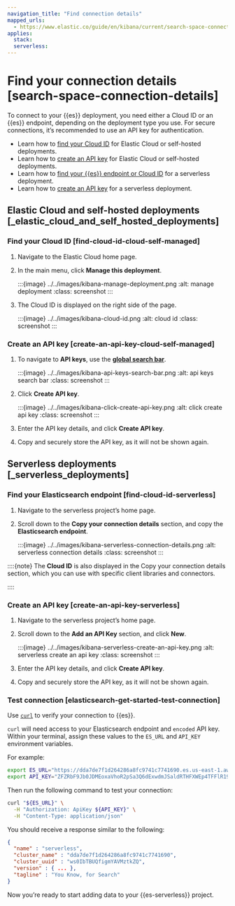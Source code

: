 ```yaml
---
navigation_title: "Find connection details"
mapped_urls:
  - https://www.elastic.co/guide/en/kibana/current/search-space-connection-details.html
applies:
  stack:
  serverless:
---
```


# Find your connection details [search-space-connection-details]


To connect to your {{es}} deployment, you need either a Cloud ID or an {{es}} endpoint, depending on the deployment type you use. For secure connections, it’s recommended to use an API key for authentication.

* Learn how to [find your Cloud ID](get-started.md#find-cloud-id-cloud-self-managed) for Elastic Cloud or self-hosted deployments.
* Learn how to [create an API key](get-started.md#create-an-api-key-cloud-self-managed) for Elastic Cloud or self-hosted deployments.
* Learn how to [find your {{es}} endpoint or Cloud ID](get-started.md#find-cloud-id-serverless) for a serverless deployment.
* Learn how to [create an API key](get-started.md#create-an-api-key-serverless) for a serverless deployment.


## Elastic Cloud and self-hosted deployments [_elastic_cloud_and_self_hosted_deployments]


### Find your Cloud ID [find-cloud-id-cloud-self-managed]

1. Navigate to the Elastic Cloud home page.
2. In the main menu, click **Manage this deployment**.

    :::{image} ../../images/kibana-manage-deployment.png
    :alt: manage deployment
    :class: screenshot
    :::

3. The Cloud ID is displayed on the right side of the page.

    :::{image} ../../images/kibana-cloud-id.png
    :alt: cloud id
    :class: screenshot
    :::



### Create an API key [create-an-api-key-cloud-self-managed]

1. To navigate to **API keys**, use the [**global search bar**](../../explore-analyze/find-and-organize/find-apps-and-objects.md).

    :::{image} ../../images/kibana-api-keys-search-bar.png
    :alt: api keys search bar
    :class: screenshot
    :::

2. Click **Create API key**.

    :::{image} ../../images/kibana-click-create-api-key.png
    :alt: click create api key
    :class: screenshot
    :::

3. Enter the API key details, and click **Create API key**.
4. Copy and securely store the API key, as it will not be shown again.


## Serverless deployments [_serverless_deployments]

### Find your Elasticsearch endpoint [find-cloud-id-serverless]

1. Navigate to the serverless project’s home page.
2. Scroll down to the **Copy your connection details** section, and copy the **Elasticsearch endpoint**.

    :::{image} ../../images/kibana-serverless-connection-details.png
    :alt: serverless connection details
    :class: screenshot
    :::


::::{note}
The **Cloud ID** is also displayed in the Copy your connection details section, which you can use with specific client libraries and connectors.

::::


### Create an API key [create-an-api-key-serverless]

1. Navigate to the serverless project’s home page.
2. Scroll down to the **Add an API Key** section, and click **New**.

    :::{image} ../../images/kibana-serverless-create-an-api-key.png
    :alt: serverless create an api key
    :class: screenshot
    :::

3. Enter the API key details, and click **Create API key**.
4. Copy and securely store the API key, as it will not be shown again.

### Test connection [elasticsearch-get-started-test-connection]

Use [`curl`](https://curl.se) to verify your connection to {{es}}.

`curl` will need access to your Elasticsearch endpoint and `encoded` API key. Within your terminal, assign these values to the `ES_URL` and `API_KEY` environment variables.

For example:

```bash
export ES_URL="https://dda7de7f1d264286a8fc9741c7741690.es.us-east-1.aws.elastic.cloud:443"
export API_KEY="ZFZRbF9Jb0JDMEoxaVhoR2pSa3Q6dExwdmJSaldRTHFXWEp4TFFlR19Hdw=="
```

Then run the following command to test your connection:

```bash
curl "${ES_URL}" \
  -H "Authorization: ApiKey ${API_KEY}" \
  -H "Content-Type: application/json"
```

You should receive a response similar to the following:

```json
{
  "name" : "serverless",
  "cluster_name" : "dda7de7f1d264286a8fc9741c7741690",
  "cluster_uuid" : "ws0IbTBUQfigmYAVMztkZQ",
  "version" : { ... },
  "tagline" : "You Know, for Search"
}
```

Now you’re ready to start adding data to your {{es-serverless}} project.
